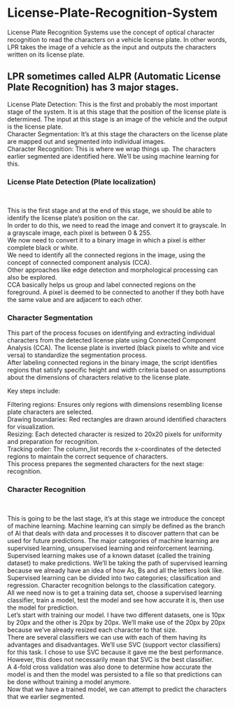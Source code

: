 # License-Plate-Recognition-System
License Plate Recognition Systems use the concept of optical character recognition to read the characters on a vehicle license plate. In other words, LPR takes the image of a vehicle as the input and outputs the characters written on its license plate.<br>
<h2>LPR sometimes called ALPR (Automatic License Plate Recognition) has 3 major stages.</h2>


License Plate Detection: This is the first and probably the most important stage of the system. It is at this stage that the position of the license plate is determined. The input at this stage is an image of the vehicle and the output is the license plate.<br>
Character Segmentation: It’s at this stage the characters on the license plate are mapped out and segmented into individual images.<br>
Character Recognition: This is where we wrap things up. The characters earlier segmented are identified here. We’ll be using machine learning for this.

<h3>License Plate Detection (Plate localization)</h3><br>

This is the first stage and at the end of this stage, we should be able to identify the license plate’s position on the car.<br> In order to do this, we need to read the image and convert it to grayscale. In a grayscale image, each pixel is between 0 & 255. <br>We now need to convert it to a binary image in which a pixel is either complete black or white.<br>
We need to identify all the connected regions in the image, using the concept of connected component analysis (CCA).<br> Other approaches like edge detection and morphological processing can also be explored.<br> CCA basically helps us group and label connected regions on the foreground. A pixel is deemed to be connected to another if they both have the same value and are adjacent to each other.<br>
<h3>Character Segmentation</h3>

This part of the process focuses on identifying and extracting individual characters from the detected license plate using Connected Component Analysis (CCA). The license plate is inverted (black pixels to white and vice versa) to standardize the segmentation process.<br> After labeling connected regions in the binary image, the script identifies regions that satisfy specific height and width criteria based on assumptions about the dimensions of characters relative to the license plate.<br>

Key steps include:<br>

Filtering regions: Ensures only regions with dimensions resembling license plate characters are selected.<br>
Drawing boundaries: Red rectangles are drawn around identified characters for visualization.<br>
Resizing: Each detected character is resized to 20x20 pixels for uniformity and preparation for recognition.<br>
Tracking order: The column_list records the x-coordinates of the detected regions to maintain the correct sequence of characters.<br>
This process prepares the segmented characters for the next stage: recognition.<br>

<h3>Character Recognition</h3><br>

This is going to be the last stage, it’s at this stage we introduce the concept of machine learning. Machine learning can simply be defined as the branch of AI that deals with data and processes it to discover pattern that can be used for future predictions. The major categories of machine learning are supervised learning, unsupervised learning and reinforcement learning. Supervised learning makes use of a known dataset (called the training dataset) to make predictions. We’ll be taking the path of supervised learning because we already have an idea of how As, Bs and all the letters look like. Supervised learning can be divided into two categories; classification and regression. Character recognition belongs to the classification category.
<br>
All we need now is to get a training data set, choose a supervised learning classifier, train a model, test the model and see how accurate it is, then use the model for prediction.
<br>
Let’s start with training our model. I have two different datasets, one is 10px by 20px and the other is 20px by 20px. We’ll make use of the 20px by 20px because we’ve already resized each character to that size. 
<br>
There are several classifiers we can use with each of them having its advantages and disadvantages. We’ll use SVC (support vector classifiers) for this task. I chose to use SVC because it gave me the best performance. However, this does not necessarily mean that SVC is the best classifier.<br>
A 4-fold cross validation was also done to determine how accurate the model is and then the model was persisted to a file so that predictions can be done without training a model anymore.<br>
Now that we have a trained model, we can attempt to predict the characters that we earlier segmented.
